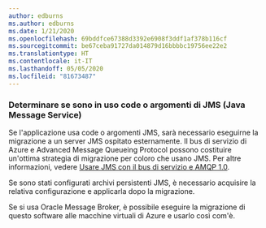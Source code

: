 ```yaml
---
author: edburns
ms.author: edburns
ms.date: 1/21/2020
ms.openlocfilehash: 69bddfce67388d3392e6908f3ddf1af378b116cf
ms.sourcegitcommit: be67ceba91727da014879d16bbbbc19756ee22e2
ms.translationtype: HT
ms.contentlocale: it-IT
ms.lasthandoff: 05/05/2020
ms.locfileid: "81673487"
---
```

### <a name="determine-whether-java-message-service-jms-queues-or-topics-are-in-use"></a>Determinare se sono in uso code o argomenti di JMS (Java Message Service)

Se l'applicazione usa code o argomenti JMS, sarà necessario eseguirne la migrazione a un server JMS ospitato esternamente. Il bus di servizio di Azure e Advanced Message Queueing Protocol possono costituire un'ottima strategia di migrazione per coloro che usano JMS. Per altre informazioni, vedere [Usare JMS con il bus di servizio e AMQP 1.0](/azure/service-bus-messaging/service-bus-java-how-to-use-jms-api-amqp).

Se sono stati configurati archivi persistenti JMS, è necessario acquisire la relativa configurazione e applicarla dopo la migrazione.

Se si usa Oracle Message Broker, è possibile eseguire la migrazione di questo software alle macchine virtuali di Azure e usarlo così com'è.
